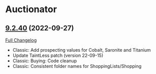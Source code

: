 # Auctionator

## [9.2.40](https://github.com/Auctionator/Auctionator/tree/9.2.40) (2022-09-27)
[Full Changelog](https://github.com/Auctionator/Auctionator/compare/9.2.39...9.2.40) 

- Classic: Add prospecting values for Cobalt, Saronite and Titanium  
- Update TaintLess patch (version 22-09-15)  
- Classic: Buying: Code cleanup  
- Classic: Consistent folder names for ShoppingLists/Shopping  

